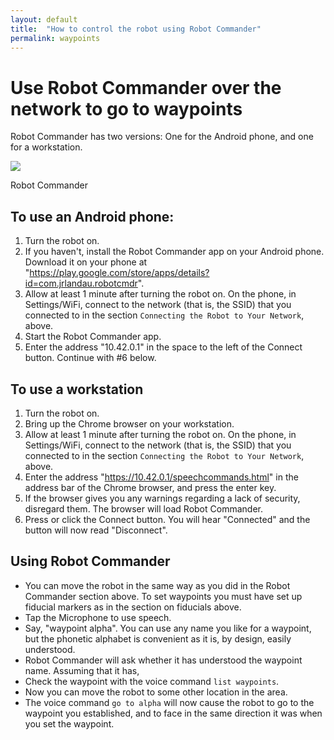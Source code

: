 ```yaml
---
layout: default
title:  "How to control the robot using Robot Commander"
permalink: waypoints
---
```

# Use Robot Commander over the network to go to waypoints

Robot Commander has two versions:  One for the Android phone, and one for a workstation.

<div class="image-wrapper">

<img src="https://ubiquityrobotics.github.io/learn/assets/Robot_Commander.png" />


<p class="image-caption">Robot Commander</p>

</div>

## To use an Android phone:

1. Turn the robot on.
2. If you haven't, install the Robot Commander app on your Android phone. Download it on your phone at "https://play.google.com/store/apps/details?id=com.jrlandau.robotcmdr".
3. Allow at least 1 minute after turning the robot on. On the phone, in Settings/WiFi, connect to the network (that is, the SSID) that you connected to in the section `Connecting the Robot to Your Network`, above.
4. Start the Robot Commander app.  
5. Enter the address "10.42.0.1" in the space to the left of the Connect button.
Continue with #6 below.

## To use a workstation
1. Turn the robot on.
2. Bring up the Chrome browser on your workstation.
3. Allow at least 1 minute after turning the robot on. On the phone, in Settings/WiFi, connect to the network (that is, the SSID) that you connected to in the section `Connecting the Robot to Your Network`, above.
4. Enter the address "https://10.42.0.1/speechcommands.html" in the address bar of the Chrome browser, and press the enter key.
5. If the browser gives you any warnings regarding a lack of security, disregard them. The browser will load Robot Commander.
6. Press or click the Connect button. You will hear "Connected" and the button will now read "Disconnect".

## Using Robot Commander
* You can move the robot in the same way as you did in the Robot Commander section above.  To set waypoints you must have set up fiducial markers as in the section on fiducials above.
* Tap the Microphone to use speech.
* Say, "waypoint alpha". You can use any name you like for a waypoint, but the phonetic alphabet is convenient as it is, by design, easily understood.
* Robot Commander will ask whether it has understood the waypoint name. Assuming that it has,
* Check the waypoint with the voice command `list waypoints`.
* Now you can move the robot to some other location in the area.
* The voice command `go to alpha` will now cause the robot to go to the waypoint you established, and to face in the same direction it was when you set the waypoint.
